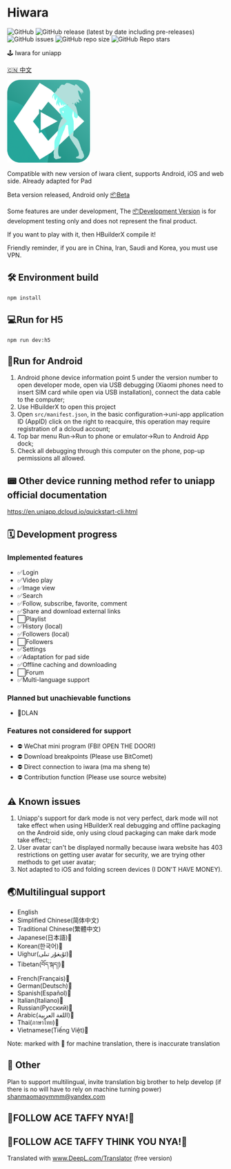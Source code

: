 # Hiwara

![GitHub](https://img.shields.io/github/license/shanmaomaoymmm/hiwara)
![GitHub release (latest by date including pre-releases)](https://img.shields.io/github/v/release/shanmaomaoymmm/hiwara?include_prereleases)
![GitHub issues](https://img.shields.io/github/issues/shanmaomaoymmm/hiwara)
![GitHub repo size](https://img.shields.io/github/repo-size/shanmaomaoymmm/hiwara)
![GitHub Repo stars](https://img.shields.io/github/stars/shanmaomaoymmm/hiwara?style=social)

🕹️ Iwara for uniapp

[🇨🇳 中文](https://github.com/shanmaomaoymmm/hiwara/blob/main/README-zh.md)

<img src="./edit/img/logo.png" style="width:192px;height:192px" />

Compatible with new version of iwara client, supports Android, iOS and web side. Already adapted for Pad

Beta version released, Android only [📦Beta](https://github.com/shanmaomaoymmm/hiwara/releases/latest)

Some features are under development, The [📦Development Version](https://github.com/shanmaomaoymmm/hiwara/releases) is for development testing only and does not represent the final product.

If you want to play with it, then HBuilderX compile it!

Friendly reminder, if you are in China, Iran, Saudi and Korea, you must use VPN.

## 🛠️ Environment build

```
npm install
```

## 💻Run for H5

```
npm run dev:h5
```

## 📱Run for Android

1. Android phone device information point 5 under the version number to open developer mode, open via USB debugging (Xiaomi phones need to insert SIM card while open via USB installation), connect the data cable to the computer;  
2. Use HBuilderX to open this project
3. Open `src/manifest.json`, in the basic configuration->uni-app application ID (AppID) click on the right to reacquire, this operation may require registration of a dcloud account;  
4. Top bar menu Run->Run to phone or emulator->Run to Android App dock;  
5. Check all debugging through this computer on the phone, pop-up permissions all allowed.

## 📟 Other device running method refer to uniapp official documentation

<https://en.uniapp.dcloud.io/quickstart-cli.html>

## 🗓️ Development progress

### Implemented features

* ✅Login
* ✅Video play
* ✅Image view
* ✅Search
* ✅Follow, subscribe, favorite, comment
* ✅Share and download external links
* ⬜Playlist
* ✅History (local)
* ✅Followers (local)
* ⬜Followers
* ✅Settings
* ✅Adaptation for pad side
* ✅Offline caching and downloading
* ⬜Forum
* ✅Multi-language support

### Planned but unachievable functions

* 🛑DLAN

### Features not considered for support

* ⛔ WeChat mini program (FBI! OPEN THE DOOR!)
* ⛔ Download breakpoints (Please use BitComet)
* ⛔ Direct connection to iwara (ma ma sheng te)
* ⛔ Contribution function (Please use source website)

## ⚠️ Known issues

1. Uniapp's support for dark mode is not very perfect, dark mode will not take effect when using HBuilderX real debugging and offline packaging on the Android side, only using cloud packaging can make dark mode take effect;;  
2. User avatar can't be displayed normally because iwara website has 403 restrictions on getting user avatar for security, we are trying other methods to get user avatar;  
3. Not adapted to iOS and folding screen devices (I DON'T HAVE MONEY).

## 🌏Multilingual support

 * English
 * Simplified Chinese(简体中文)
 * Traditional Chinese(繁體中文)
 * Japanese(日本語)🤖
 * Korean(한국어)🤖
 * Uighur(ئۇيغۇر تىلى)🤖
 * Tibetan(བོད་སྐད།)🤖
 * French(Français)🤖
 * German(Deutsch)🤖
 * Spanish(Español)🤖
 * Italian(Italiano)🤖
 * Russian(Русский)🤖
 * Arabic(اللغة العربية)🤖
 * Thai(ภาษาไทย)🤖
 * Vietnamese(Tiếng Việt)🤖

Note: marked with 🤖 for machine translation, there is inaccurate translation

## 📒 Other

Plan to support multilingual, invite translation big brother to help develop (if there is no will have to rely on machine turning power)  
shanmaomaoymmm@yandex.com

## 🥰FOLLOW ACE TAFFY NYA!🥰
## 🤗FOLLOW ACE TAFFY THINK YOU NYA!🤗

Translated with www.DeepL.com/Translator (free version)
